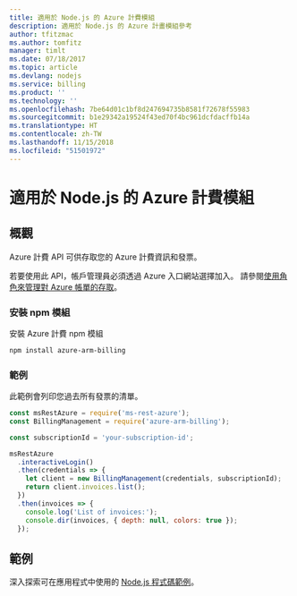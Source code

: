 ```yaml
---
title: 適用於 Node.js 的 Azure 計費模組
description: 適用於 Node.js 的 Azure 計畫模組參考
author: tfitzmac
ms.author: tomfitz
manager: timlt
ms.date: 07/18/2017
ms.topic: article
ms.devlang: nodejs
ms.service: billing
ms.product: ''
ms.technology: ''
ms.openlocfilehash: 7be64d01c1bf8d247694735b8581f72678f55983
ms.sourcegitcommit: b1e29342a19524f43ed70f4bc961dcfdacffb14a
ms.translationtype: HT
ms.contentlocale: zh-TW
ms.lasthandoff: 11/15/2018
ms.locfileid: "51501972"
---
```

# <a name="azure-billing-modules-for-nodejs"></a>適用於 Node.js 的 Azure 計費模組

## <a name="overview"></a>概觀
Azure 計費 API 可供存取您的 Azure 計費資訊和發票。

若要使用此 API，帳戶管理員必須透過 Azure 入口網站選擇加入。 請參閱[使用角色來管理對 Azure 帳單的存取](https://docs.microsoft.com/azure/billing/billing-manage-access)。

### <a name="install-the-npm-module"></a>安裝 npm 模組 

安裝 Azure 計費 npm 模組 

```bash
npm install azure-arm-billing
```
### <a name="example"></a>範例 
 
此範例會列印您過去所有發票的清單。
 
```javascript 
const msRestAzure = require('ms-rest-azure');
const BillingManagement = require('azure-arm-billing');

const subscriptionId = 'your-subscription-id';

msRestAzure
  .interactiveLogin()
  .then(credentials => {
    let client = new BillingManagement(credentials, subscriptionId);
    return client.invoices.list();
  })
  .then(invoices => {
    console.log('List of invoices:');
    console.dir(invoices, { depth: null, colors: true });
  });
``` 


## <a name="samples"></a>範例

深入探索可在應用程式中使用的 [Node.js 程式碼範例](https://azure.microsoft.com/resources/samples/?platform=nodejs)。
